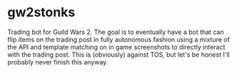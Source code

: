 # gw2stonks
Trading bot for Guild Wars 2.
The goal is to eventually have a bot that can flip items on the trading post in fully autonomous fashion using a mixture of the API and template matching on in game screenshots to directly interact with the trading post.
This is (obviously) against TOS, but let's be honest I'll probably never finish this anyway. 
